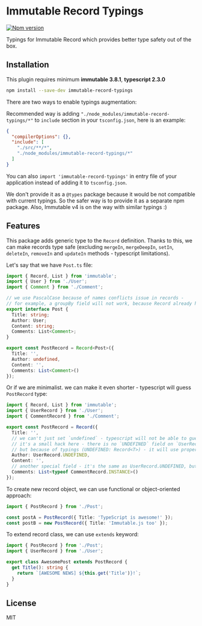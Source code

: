 # Immutable Record Typings
[![Npm version](https://img.shields.io/npm/v/immutable-record-typings.svg?style=flat-square)](https://www.npmjs.com/package/immutable-record-typings)

Typings for Immutable Record which provides better type safety out of the box.
 
## Installation
This plugin requires minimum **immutable 3.8.1**, **typescript 2.3.0**
```sh
npm install --save-dev immutable-record-typings
```

There are two ways to enable typings augmentation:

Recommended way is adding `"./node_modules/immutable-record-typings/*"` to `include` section in your `tsconfig.json`, here is an example:
 ```json
 {
   "compilerOptions": {},
   "include": [
     "./src/**/*",
     "./node_modules/immutable-record-typings/*"
   ]
 }
```

You can also `import 'immutable-record-typings'` in entry file of your application instead of adding it to `tsconfig.json`.

We don't provide it as a `@types` package because it would be not compatible with current typings.
So the safer way is to provide it as a separate npm package.
Also, Immutable v4 is on the way with similar typings :)

## Features
This package adds generic type to the `Record` definition. Thanks to this, we can make records type safe 
(excluding `mergeIn`, `mergeDeepIn`, `setIn`, `deleteIn`, `removeIn` and `updateIn` methods - typescript limitations).

Let's say that we have `Post.ts` file:
```typescript
import { Record, List } from 'immutable';
import { User } from './User';
import { Comment } from './Comment';

// we use PascalCase because of names conflicts issue in records - 
// for example, a groupBy field will not work, because Record already has the groupBy method
export interface Post {
  Title: string;
  Author: User;
  Content: string;
  Comments: List<Comment>;
}

export const PostRecord = Record<Post>({
  Title: '',
  Author: undefined,
  Content: '',
  Comments: List<Comment>()
});
```

Or if we are minimalist. we can make it even shorter - typescript will guess `PostRecord` type:
```typescript
import { Record, List } from 'immutable';
import { UserRecord } from './User';
import { CommentRecord } from './Comment';

export const PostRecord = Record({
  Title: '',
  // we can't just set `undefined` - typescript will not be able to guess Author field type
  // it's a small hack here - there is no `UNDEFINED` field on `UserRecord` object so the value will be `undefined`
  // but because of typings (UNDEFINED: Record<T>) - it will use proper type :) 
  Author: UserRecord.UNDEFINED,
  Content: '',
  // another special field - it's the same as UserRecord.UNDEFINED, but with more suitable name
  Comments: List<typeof CommentRecord.INSTANCE>()
});
```

To create new record object, we can use functional or object-oriented approach:
```typescript
import { PostRecord } from './Post';

const postA = PostRecord({ Title: 'TypeScript is awesome!' });
const postB = new PostRecord({ Title: 'Immutable.js too' });
```

To extend record class, we can use `extends` keyword:
```typescript
import { PostRecord } from './Post';
import { UserRecord } from './User';

export class AwesomePost extends PostRecord {
  get Title(): string {
    return `[AWESOME NEWS] ${this.get('Title')}!`;
  }
}
```

## License
MIT
